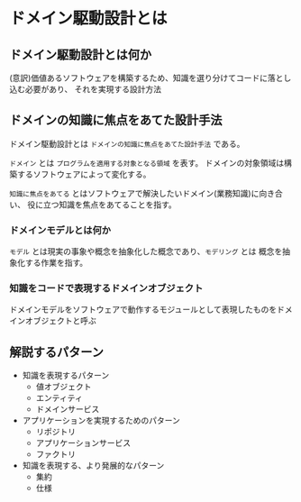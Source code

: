 # ドメイン駆動設計とは

## ドメイン駆動設計とは何か

(意訳)価値あるソフトウェアを構築するため、知識を選り分けてコードに落とし込む必要があり、
それを実現する設計方法

## ドメインの知識に焦点をあてた設計手法

ドメイン駆動設計とは `ドメインの知識に焦点をあてた設計手法` である。

`ドメイン` とは `プログラムを適用する対象となる領域` を表す。
ドメインの対象領域は構築するソフトウェアによって変化する。

`知識に焦点をあてる` とはソフトウェアで解決したいドメイン(業務知識)に向き合い、
役に立つ知識を焦点をあてることを指す。

### ドメインモデルとは何か

`モデル` とは現実の事象や概念を抽象化した概念であり、`モデリング` とは
概念を抽象化する作業を指す。

### 知識をコードで表現するドメインオブジェクト

ドメインモデルをソフトウェアで動作するモジュールとして表現したものをドメインオブジェクトと呼ぶ

## 解説するパターン

- 知識を表現するパターン
  - 値オブジェクト
  - エンティティ
  - ドメインサービス
- アプリケーションを実現するためのパターン
  - リポジトリ
  - アプリケーションサービス
  - ファクトリ
- 知識を表現する、より発展的なパターン
  - 集約
  - 仕様
